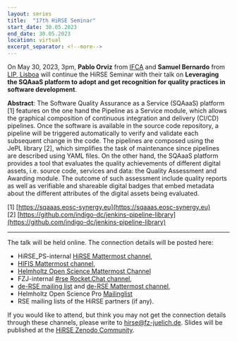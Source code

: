 ```yaml
---
layout: series
title:  "17th HiRSE Seminar"
start_date: 30.05.2023
end_date: 30.05.2023
location: virtual
excerpt_separator: <!--more-->
---
```


On May 30, 2023, 3pm, **Pablo Orviz** from [IFCA](https://ifca.unican.es/es-es/member/orviz) and **Samuel Bernardo** from [LIP, Lisboa](https://www.lip.pt/?section=about&page=person-details&details&id=839) will continue the HiRSE Seminar with their talk on **Leveraging the SQAaaS platform to adopt and get recognition for quality practices in software development**. 
<!--more-->

**Abstract**:
The Software Quality Assurance as a Service (SQAaaS) platform [1] features on the one hand the Pipeline as a Service module, which allows the graphical composition of continuous integration and delivery (CI/CD) pipelines. Once the software is available in the source code repository, a pipeline will be triggered automatically to verify and validate each subsequent change in the code. The pipelines are composed using the JePL library [2], which simplifies the task of maintenance since pipelines are described using YAML files. On the other hand, the SQAaaS platform provides a tool that evaluates the quality achievements of different digital assets, i.e. source code, services and data: the Quality Assessment and Awarding module. The outcome of such assessment include quality reports as well as verifiable and shareable digital badges that embed metadata about the different attributes of the digital assets being evaluated.

[1] [https://sqaaas.eosc-synergy.eu](https://sqaaas.eosc-synergy.eu)  
[2] [https://github.com/indigo-dc/jenkins-pipeline-library](https://github.com/indigo-dc/jenkins-pipeline-library)


***

The talk will be held online. The connection details will be posted here:

* HiRSE_PS-internal [HiRSE Mattermost channel](https://mattermost.hzdr.de/hirse),
* [HIFIS Mattermost channel](https://mattermost.hzdr.de/hifis), 
* [Helmholtz Open Science Mattermost Channel](https://mattermost.hzdr.de/open-science)
* FZJ-internal [#rse Rocket.Chat channel](https://chat.fz-juelich.de/channel/rse),
* [de-RSE mailing list](https://de-rse.org/de/join.html) and [de-RSE Mattermost channel](https://chat.gwdg.de/channel/derse),
* Helmholtz Open Science Pro [Mailinglist](https://os.helmholtz.de/en/newsroom/mailing-list/)
* RSE mailing lists of the HiRSE partners (if any).

If you would like to attend, but think you may not get the connection details through these channels, please write to [hirse@fz-juelich.de](mailto:hirse@fz-juelich.de). Slides will be published at the [HiRSE Zenodo Community](https://zenodo.org/communities/hirse/).
